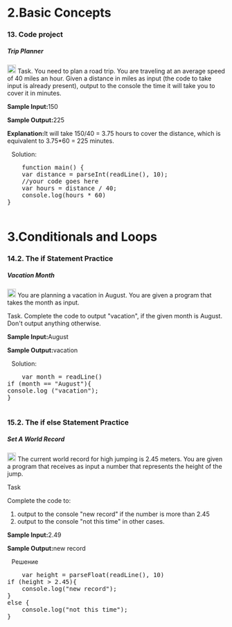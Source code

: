 <div align=left>
  <h1>2.Basic Concepts</h1>
  </div>
 <div align=left>
  <h3>13. Code project</h3>
  <h5>Trip Planner</h5>
  <p>
    <img src="https://cdn-icons-png.flaticon.com/512/3524/3524335.png" width=20 heigh=20>
    Task. You need to plan a road trip. You are traveling at an average speed of 40 miles an hour.
Given a distance in miles as input (the code to take input is already present), output to the console the time it will take you to cover it in minutes.
  <p><b>Sample Input:</b>150</p>
<p><b>Sample Output:</b>225</p>
<p><b>Explanation:</b>It will take 150/40 = 3.75 hours to cover the distance, which is equivalent to 3.75*60 = 225 minutes.</p>
  </p>
 <p>
   <img src="https://cdn-icons-png.flaticon.com/128/556/556690.png" width=10 heigh=10>Solution:</p> 
  <div class="highlight highlight-source-sql notranslate position-relative overflow-auto" dir=auto>
    <pre>
    function main() {
    var distance = parseInt(readLine(), 10);
    //your code goes here
    var hours = distance / 40;
    console.log(hours * 60)
}
    </pre>
  </div>
  <h1>3.Conditionals and Loops</h1>
  </div>
 <div align=left>
  <h3>14.2. The if Statement Practice</h3>
  <h5>Vacation Month</h5>
  <p>
    <img src="https://cdn-icons-png.flaticon.com/512/3524/3524335.png" width=20 heigh=20>
    You are planning a vacation in August.
You are given a program that takes the month as input.
<p>Task. Complete the code to output "vacation", if the given month is August. Don't output anything otherwise.</p>
  <p><b>Sample Input:</b>August</p>
  <p><b>Sample Output:</b>vacation</p>
  </p>
  <p>
   <img src="https://cdn-icons-png.flaticon.com/128/556/556690.png" width=10 heigh=10>Solution:</p> 
  <div class="highlight highlight-source-sql notranslate position-relative overflow-auto" dir=auto>
    <pre>
    var month = readLine()
if (month == "August"){
console.log ("vacation");
}
    </pre>
  </div>
  <h3>15.2. The if else Statement Practice</h3>
  <h5>Set A World Record</h5>
  <p>
    <img src="https://cdn-icons-png.flaticon.com/512/3524/3524335.png" width=20 heigh=20>
    The current world record for high jumping is 2.45 meters.
You are given a program that receives as input a number that represents the height of the jump.
<p>Task</p>
<p>Complete the code to:</p>
<ol>
  <li>output to the console "new record" if the number is more than 2.45</li>
  <li>output to the console "not this time" in other cases.</li>
  </ol>
<p><b>Sample Input:</b>2.49<p>
<p><b>Sample Output:</b>new record<p>
  </p>
  <p>
   <img src="https://cdn-icons-png.flaticon.com/128/556/556690.png" width=10 heigh=10>Решение</p> 
  <div class="highlight highlight-source-sql notranslate position-relative overflow-auto" dir=auto>
    <pre>
    var height = parseFloat(readLine(), 10)
if (height > 2.45){
    console.log("new record");
}
else {
    console.log("not this time");
}
    </pre>
  </div>
  
  
  
  
  
  
    
    
    
    
    
    
    
  
 
